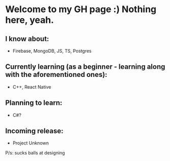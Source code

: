 # Welcome to my GH page :) Nothing here, yeah.

## I know about: 
- Firebase, MongoDB, JS, TS, Postgres

## Currently learning (as a beginner - learning along with the aforementioned ones):
- C++, React Native

## Planning to learn: 
- C#?

## Incoming release: 
- Project Unknown

P/s: sucks balls at designing

